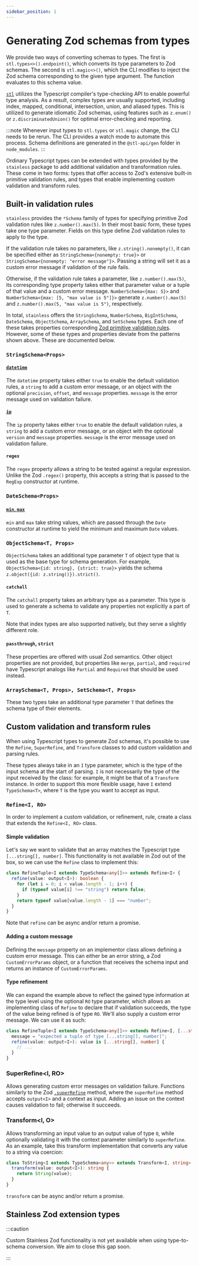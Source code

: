```yaml
---
sidebar_position: 1
---
```


# Generating Zod schemas from types

We provide two ways of converting schemas to types. The first is `stl.types<>().endpoint()`,
which converts its type parameters to Zod schemas. The second is `stl.magic<>()`, which the 
CLI modifies to inject the Zod schema corresponding to the given type argument. The function
evaluates to this schema value.

[`stl`](/stl/cli) utilizes the Typescript compiler's type-checking API to enable powerful type analysis.
As a result, complex types are usually supported, including index, mapped, conditional, intersection, union, and aliased types.
This is utilized to generate idiomatic Zod schemas, using features
such as `z.enum()` or `z.discriminatedUnion()` for optimal 
error-checking and reporting.

:::note
Whenever input types to `stl.types` or `stl.magic` change, the CLI needs
to be rerun. The CLI provides a watch mode to automate this process.
Schema definitions are generated in the `@stl-api/gen` folder in 
`node_modules`.
:::

Ordinary Typescript types can be extended with types provided by the `stainless` package to add 
additional validation and transformation rules. These come in two forms: types that offer access to 
Zod's extensive built-in primitive validation rules, and types that enable implementing custom 
validation and transform rules.

## Built-in validation rules

`stainless` provides the `*Schema` family of types for specifying primitive Zod validation rules 
like `z.number().max(5)`. In their most basic form, these types take one type parameter. Fields on 
this type define Zod validation rules to apply to the type. 

If the validation rule takes no parameters,
like `z.string().nonempty()`, it can be specified either as `StringSchema<{nonempty: true}>` or 
`StringSchema<{nonempty: "error message"}>`. Passing a string will set it as a custom error message 
if validation of the rule fails.
  
Otherwise, if the validation rule takes a parameter, like `z.number().max(5)`, its corresponding 
type property takes either that parameter value or a tuple of that value and a custom error message.
`NumberSchema<{max: 5}>` and `NumberSchema<{max: [5, "max value is 5"]}>` generate `z.number().max(5)`
and `z.number().max(5, "max value is 5")`, respectively.

In total, `stainless` offers the `StringSchema`, `NumberSchema`, `BigIntSchema`, `DateSchema`,
`ObjectSchema`, `ArraySchema`, and `SetSchema` types. Each one of 
these takes properties corresponding [Zod primitive validation rules](https://zod.dev/). However, some
of these types and properties deviate from the patterns shown above.
These are documented below. 

### `StringSchema<Props>`

#### [`datetime`](https://zod.dev/?id=iso-datetimes)

The `datetime` property takes either `true` to enable the default 
validation rules, a `string` to add a custom error message, or 
an object with the optional `precision`, `offset`, and `message`
properties. `message` is the error message used on validation failure.

#### [`ip`](https://zod.dev/?id=iso-datetimes)

The `ip` property takes either `true` to enable the default 
validation rules, a `string` to add a custom error message, or 
an object with the optional `version` and `message`
properties. `message` is the error message used on validation failure.

#### `regex`

The `regex` property allows a string to be tested against a regular expression. Unlike the Zod `.regex()` property, this accepts a string 
that is passed to the `RegExp` constructor at runtime.

### `DateSchema<Props>`

#### [`min`, `max`](https://zod.dev/?id=dates)

`min` and `max` take string values, which are passed through the 
`Date` constructor at runtime to yield the minimum and maximum `Date`
values.

### `ObjectSchema<T, Props>`

`ObjectSchema` takes an additional type parameter `T` of object type 
that is used as the base type for schema generation. For example,
`ObjectSchema<{id: string}, {strict: true}>` yields the schema 
`z.object({id: z.string()}).strict()`.

#### `catchall`

The `catchall` property takes an arbitrary type as a parameter. This 
type is used to generate a schema to validate any properties not 
explicitly a part of `T`. 

Note that index types are also supported 
natively, but they serve a slightly different role. 

#### `passthrough`, `strict`

These properties are offered with usual Zod semantics. Other object properties are not provided, 
but properties like `merge`, `partial`, and `required` have Typescript
analogs like `Partial` and `Required` that should be used instead. 

### `ArraySchema<T, Props>, SetSchema<T, Props>`

These two types take an additional type parameter `T` that defines
the schema type of their elements.  

## Custom validation and transform rules

When using Typescript types to generate Zod schemas, it's possible to use the `Refine`, `SuperRefine`, and `Transform` classes to add custom
validation and parsing rules.

These types always take in an `I` type parameter, which is the type of
the input schema at the start of parsing. `I` is not necessarily the 
type of the input received by the class: for example, it might be that
of a `Transform` instance. In order to support this more flexible usage, have `I` extend `TypeSchema<T>`, where `T` is the type you 
want to accept as input. 

### `Refine<I, RO>`

In order to implement a custom validation, or refinement, rule, 
create a class that extends the `Refine<I, RO>` class.

#### Simple validation

Let's say we want to validate that an array matches the Typescript type
`[...string[], number]`. This functionality is not available in Zod out
of the box, so we can use the `Refine` class to implement this:

```ts
class RefineTuple<I extends TypeSchema<any[]>> extends Refine<I> {
  refine(value: output<I>): boolean {
    for (let i = 0; i < value.length - 1; i++) {
      if (typeof value[i] !== "string") return false;
    }
    return typeof value[value.length - 1] === "number";
  }
}
``` 

Note that `refine` can be async and/or return a promise.

#### Adding a custom message

Defining the `message` property on an implementor class allows 
defining a custom error message. This can either be an error string,
a Zod `CustomErrorParams` object, or a function that receives the 
schema input and returns an instance of `CustomErrorParams`.


#### Type refinement 

We can expand the example above to reflect the gained type information
at the type level using the optional `RO` type parameter, which allows
an implementing class of `Refine` to declare that if validation succeeds, the type of the value being refined is of type `RO`. 
We'll also supply a custom error message.
We can use it as such: 

```ts
class RefineTuple<I extends TypeSchema<any[]>> extends Refine<I, [...string[], number]> {
  message = "expected a tuple of type [...string[], number]";
  refine(value: output<I>): value is [...string[], number] {
    // ...
  }
}
``` 

### SuperRefine<I, RO>

Allows generating custom error messages on validation failure.
Functions similarly to the Zod [`.superRefine`](https://zod.dev/?id=superrefine) method, where the `superRefine` method accepts `output<I>` and a context as input. Adding an issue on the context
causes validation to fail; otherwise it succeeds.


### Transform<I, O>

Allows transforming an input value to an output value of 
type `O`, while optionally validating it with the context parameter
similarly to `superRefine`. As an example, take this transform 
implementation that converts any value to a string via coercion:

```ts
class ToString<I extends TypeSchema<any>> extends Transform<I, string> {
  transform(value: output<I>): string {
    return String(value);
  }
}
```

`transform` can be async and/or return a promise.

## Stainless Zod extension types

:::caution 

Custom Stainless Zod functionality is not yet available when using 
type-to-schema conversion. We aim to close this gap soon. 

:::
